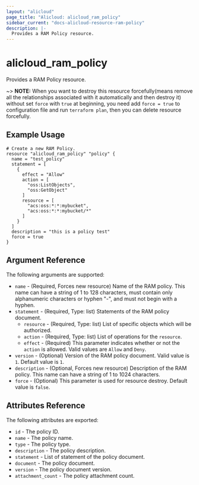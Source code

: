 ```yaml
---
layout: "alicloud"
page_title: "Alicloud: alicloud_ram_policy"
sidebar_current: "docs-alicloud-resource-ram-policy"
description: |-
  Provides a RAM Policy resource.
---
```


# alicloud\_ram\_policy

Provides a RAM Policy resource. 

~> **NOTE:** When you want to destroy this resource forcefully(means remove all the relationships associated with it automatically and then destroy it) without set `force`  with `true` at beginning, you need add `force = true` to configuration file and run `terraform plan`, then you can delete resource forcefully.

## Example Usage

```
# Create a new RAM Policy.
resource "alicloud_ram_policy" "policy" {
  name = "test_policy"
  statement = [
    {
      effect = "Allow"
      action = [
        "oss:ListObjects",
        "oss:GetObject"
      ]
      resource = [
        "acs:oss:*:*:mybucket",
        "acs:oss:*:*:mybucket/*"
      ]
    }
  ]
  description = "this is a policy test"
  force = true
}
```
## Argument Reference

The following arguments are supported:

* `name` - (Required, Forces new resource) Name of the RAM policy. This name can have a string of 1 to 128 characters, must contain only alphanumeric characters or hyphen "-", and must not begin with a hyphen.
* `statement` - (Required,  Type: list) Statements of the RAM policy document.
     * `resource` - (Required, Type: list) List of specific objects which will be authorized.
     * `action` - (Required, Type: list) List of operations for the `resource`.
     * `effect` - (Required) This parameter indicates whether or not the `action` is allowed. Valid values are `Allow` and `Deny`.
* `version` - (Optional) Version of the RAM policy document. Valid value is `1`. Default value is `1`.
* `description` - (Optional, Forces new resource) Description of the RAM policy. This name can have a string of 1 to 1024 characters.
* `force` - (Optional) This parameter is used for resource destroy. Default value is `false`.

## Attributes Reference

The following attributes are exported:

* `id` - The policy ID.
* `name` - The policy name.
* `type` - The policy type.
* `description` - The policy description.
* `statement` - List of statement of the policy document.
* `document` - The policy document.
* `version` - The policy document version.
* `attachment_count` - The policy attachment count.
